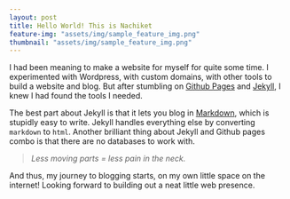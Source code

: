```yaml
---
layout: post
title: Hello World! This is Nachiket
feature-img: "assets/img/sample_feature_img.png"
thumbnail: "assets/img/sample_feature_img.png"
---
```

I had been meaning to make a website for myself for quite some time. I experimented with Wordpress, with custom domains, with other tools to build a website and blog. But after stumbling on [Github Pages](https://pages.github.com/) and [Jekyll](https://jekyllrb.com/), I knew I had found the tools I needed.

The best part about Jekyll is that it lets you blog in [Markdown](https://www.markdownguide.org/), which is stupidly easy to write. Jekyll handles everything else by converting `markdown` to `html`. Another brilliant thing about Jekyll and Github pages combo is that there are no databases to work with.

  > *Less moving parts = less pain in the neck.*

And thus, my journey to blogging starts, on my own little space on the internet! Looking forward to building out a neat little web presence.

